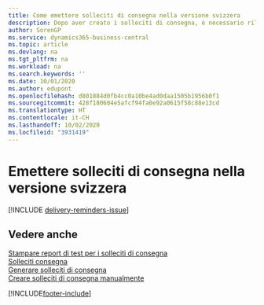```yaml
---
title: Come emettere solleciti di consegna nella versione svizzera
description: Dopo aver creato i solleciti di consegna, è necessario rilasciarli e stamparli in modo da poter inviare i solleciti ai fornitori. È possibile stampare un report di test prima di rilasciare i solleciti di consegna.
author: SorenGP
ms.service: dynamics365-business-central
ms.topic: article
ms.devlang: na
ms.tgt_pltfrm: na
ms.workload: na
ms.search.keywords: ''
ms.date: 10/01/2020
ms.author: edupont
ms.openlocfilehash: d801884d0fb4cc0a10be4ad0daa1505b1956b0f1
ms.sourcegitcommit: 428f180604e5afcf94fa0e92a0615f58c88e13cd
ms.translationtype: HT
ms.contentlocale: it-CH
ms.lasthandoff: 10/02/2020
ms.locfileid: "3931419"
---
```

# <a name="issue-delivery-reminders-in-the-swiss-version"></a>Emettere solleciti di consegna nella versione svizzera

[!INCLUDE [delivery-reminders-issue](../includes/ATCHDE/delivery-reminders-issue.md)]

## <a name="see-also"></a>Vedere anche

[Stampare report di test per i solleciti di consegna](how-to-print-test-reports-for-delivery-reminders.md)  
[Solleciti consegna](delivery-reminders.md)  
[Generare solleciti di consegna](how-to-generate-delivery-reminders.md)  
[Creare solleciti di consegna manualmente](how-to-create-delivery-reminders-manually.md)  


[!INCLUDE[footer-include](../../includes/footer-banner.md)]